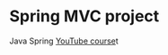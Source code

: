 # Spring MVC project
Java Spring [YouTube course](https://www.youtube.com/playlist?list=PLAma_mKffTOR5o0WNHnY0mTjKxnCgSXrZ)t